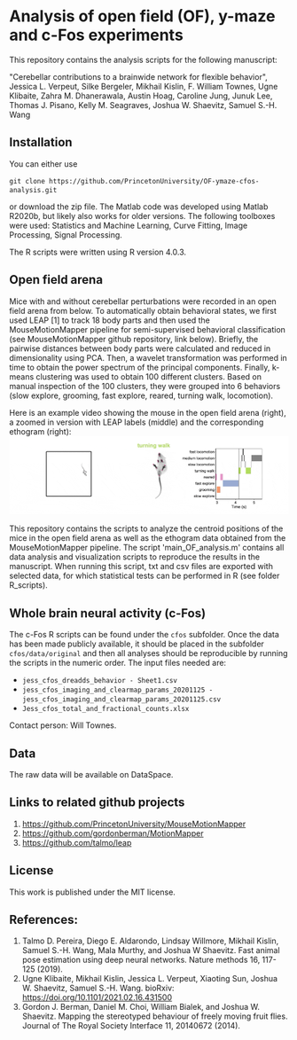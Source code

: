 # Analysis of open field (OF), y-maze and c-Fos experiments 

This repository contains the analysis scripts for the following manuscript:

"Cerebellar contributions to a brainwide network for flexible behavior",
Jessica L. Verpeut, Silke Bergeler, Mikhail Kislin, F. William Townes, Ugne Klibaite, Zahra M. Dhanerawala, Austin Hoag, Caroline Jung, Junuk Lee, Thomas J. Pisano, Kelly M. Seagraves, Joshua W. Shaevitz, Samuel S.-H. Wang

## Installation

You can either use 
```
git clone https://github.com/PrincetonUniversity/OF-ymaze-cfos-analysis.git
```
or download the zip file. The Matlab code was developed using Matlab R2020b, but likely also works for older versions. The following toolboxes were used: Statistics and Machine Learning, Curve Fitting, Image Processing, Signal Processing. 

The R scripts were written using R version 4.0.3. 

## Open field arena
Mice with and without cerebellar perturbations were recorded in an open field arena from below. To automatically obtain behavioral states, we first used LEAP [1] to track 18 body parts and then used the MouseMotionMapper pipeline for semi-supervised behavioral classification (see MouseMotionMapper github repository, link below). Briefly, the pairwise distances between body parts were calculated and reduced in dimensionality using PCA. Then, a wavelet transformation was performed in time to obtain the power spectrum of the principal components. Finally, k-means clustering was used to obtain 100 different clusters. Based on manual inspection of the 100 clusters, they were grouped into 6 behaviors (slow explore, grooming, fast explore, reared, turning walk, locomotion).

Here is an example video showing the mouse in the open field arena (right), a zoomed in version with LEAP labels (middle) and the corresponding ethogram (right):
![](Docs/movie.gif)

This repository contains the scripts to analyze the centroid positions of the mice in the open field arena as well as the ethogram data obtained from the MouseMotionMapper pipeline. The script 'main_OF_analysis.m' contains all data analysis and visualization scripts to reproduce the results in the manuscript. When running this script, txt and csv files are exported with selected data, for which statistical tests can be performed in R (see folder R_scripts). 

## Whole brain neural activity (c-Fos)
The c-Fos R scripts can be found under the `cfos` subfolder. 
Once the data has been made publicly available, it should be placed in the 
subfolder `cfos/data/original` and then all analyses should be reproducible by 
running the scripts in the numeric order. The input files needed are:
* `jess_cfos_dreadds_behavior - Sheet1.csv`
* `jess_cfos_imaging_and_clearmap_params_20201125 - jess_cfos_imaging_and_clearmap_params_20201125.csv`
* `Jess_cfos_total_and_fractional_counts.xlsx`

Contact person: Will Townes.

## Data
The raw data will be available on DataSpace.

## Links to related github projects
1. https://github.com/PrincetonUniversity/MouseMotionMapper
2. https://github.com/gordonberman/MotionMapper
3. https://github.com/talmo/leap

## License
This work is published under the MIT license.  

## References:
1. Talmo D. Pereira, Diego E. Aldarondo, Lindsay Willmore, Mikhail Kislin, Samuel S.-H. Wang, Mala Murthy, and Joshua W Shaevitz. Fast animal pose estimation using deep neural networks. Nature methods 16, 117-125 (2019).
2. Ugne Klibaite, Mikhail Kislin, Jessica L. Verpeut, Xiaoting Sun, Joshua W. Shaevitz, Samuel S.-H. Wang. bioRxiv: https://doi.org/10.1101/2021.02.16.431500
3. Gordon J. Berman, Daniel M. Choi, William Bialek, and Joshua W. Shaevitz. Mapping the stereotyped behaviour of freely moving fruit flies. Journal of The Royal Society Interface 11, 20140672 (2014).

